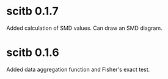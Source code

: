 # scitb 0.1.7
Added calculation of SMD values. Can draw an SMD diagram.

# scitb 0.1.6

Added data aggregation function and Fisher's exact test.
